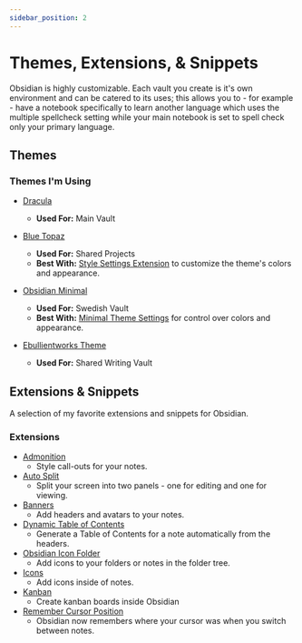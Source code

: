 ```yaml
---
sidebar_position: 2
---
```


# Themes, Extensions, & Snippets

Obsidian is highly customizable. Each vault you create is it's own environment
and can be catered to its uses; this allows you to - for example - have a
notebook specifically to learn another language which uses the multiple
spellcheck setting while your main notebook is set to spell check only your
primary language.

## Themes

### Themes I'm Using

- [Dracula](https://github.com/dracula/obsidian)
  - **Used For:** Main Vault
- [Blue Topaz](https://forum.obsidian.md/t/theme-blue-topaz-v5-5-updated-20211218-for-v0-13-12-and-mobile-v1-0-5/6425)

  - **Used For:** Shared Projects
  - **Best With:**
    [Style Settings Extension](https://github.com/mgmeyers/obsidian-style-settings)
    to customize the theme's colors and appearance.

- [Obsidian Minimal](https://github.com/kepano/obsidian-minimal)

  - **Used For:** Swedish Vault
  - **Best With:**
    [Minimal Theme Settings](https://github.com/kepano/obsidian-minimal-settings)
    for control over colors and appearance.

- [Ebullientworks Theme](https://github.com/ebullient/obsidian-theme-ebullientworks)
  - **Used For:** Shared Writing Vault

## Extensions & Snippets

A selection of my favorite extensions and snippets for Obsidian.

### Extensions

- [Admonition](https://github.com/valentine195/obsidian-admonition)
  - Style call-outs for your notes.
- [Auto Split](https://github.com/jsartelle/obsidian-auto-split)
  - Split your screen into two panels - one for editing and one for viewing.
- [Banners](https://github.com/noatpad/obsidian-banners)
  - Add headers and avatars to your notes.
- [Dynamic Table of Contents](https://github.com/aidurber/obsidian-plugin-dynamic-toc)
  - Generate a Table of Contents for a note automatically from the headers.
- [Obsidian Icon Folder](https://github.com/FlorianWoelki/obsidian-icon-folder)
  - Add icons to your folders or notes in the folder tree.
- [Icons](https://github.com/visini/obsidian-icons-plugin)
  - Add icons inside of notes.
- [Kanban](https://github.com/mgmeyers/obsidian-kanban)
  - Create kanban boards inside Obsidian
- [Remember Cursor Position](https://github.com/dy-sh/obsidian-remember-cursor-position)
  - Obsidian now remembers where your cursor was when you switch between notes.

